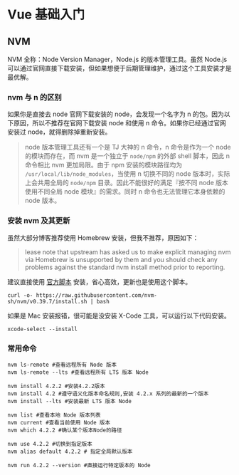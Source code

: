 # Vue 基础入门

## NVM

NVM 全称：Node Version Manager，Node.js 的版本管理工具。虽然 Node.js 可以通过官网直接下载安装，但如果想便于后期管理维护，通过这个工具安装才是最优解。

### nvm 与 n 的区别

如果你是直接去 node 官网下载安装的 node，会发现一个名字为 n 的包。因为以下原因，所以不推荐在官网下载安装 node 和使用 n 命令。如果你已经通过官网安装过 node，就得删除掉重新安装。

> node 版本管理工具还有一个是 TJ 大神的 n 命令，n 命令是作为一个 node 的模块而存在，而 nvm 是一个独立于 `node/npm` 的外部 shell 脚本，因此 n 命令相比 nvm 更加局限。由于 npm 安装的模块路径均为 `/usr/local/lib/node_modules`，当使用 n 切换不同的 node 版本时，实际上会共用全局的 `node/npm` 目录。因此不能很好的满足『按不同 node 版本使用不同全局 node 模块』的需求。同时 n 命令也无法管理它本身依赖的 node 版本。

### 安装 nvm 及其更新

虽然大部分博客推荐使用 Homebrew 安装，但我不推荐，原因如下：

>lease note that upstream has asked us to make explicit managing nvm via Homebrew is unsupported by them and you should check any problems against the standard nvm install method prior to reporting.

建议直接使用 [官方脚本](https://github.com/nvm-sh/nvm?tab=readme-ov-file#install--update-script) 安装，省心高效，更新也是使用这个脚本。

```shell
curl -o- https://raw.githubusercontent.com/nvm-sh/nvm/v0.39.7/install.sh | bash
```

如果是 Mac 安装报错，很可能是没安装 X-Code 工具，可以运行以下代码安装。

```shell
xcode-select --install
```

### 常用命令

```shell
nvm ls-remote #查看远程所有 Node 版本
nvm ls-remote --lts #查看远程所有 LTS 版本 Node

nvm install 4.2.2 #安装4.2.2版本
nvm install 4.2 #遵守语义化版本命名规则,安装 4.2.x 系列的最新的一个版本
nvm install --lts #安装最新 LTS 版本 Node

nvm list #查看本地 Node 版本列表
nvm current #查看当前使用 Node 版本
nvm which 4.2.2 #确认某个版本Node的路径

nvm use 4.2.2 #切换到指定版本
nvm alias default 4.2.2 # 指定全局默认版本

nvm run 4.2.2 --version #直接运行特定版本的 Node
```

